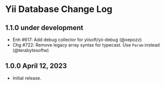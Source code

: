# Yii Database Change Log

## 1.1.0 under development

- Enh #617: Add debug collector for yiisoft/yii-debug (@xepozz)
- Chg #722: Remove legacy array syntax for typecast. Use `Param` instead (@terabytesoftw)

## 1.0.0 April 12, 2023

- Initial release.
